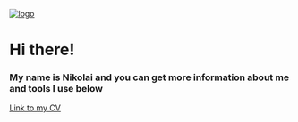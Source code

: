 [![logo](https://i.ibb.co/mttg51Q/logo.gif "nikolaiqa")](https://github.com/nikolaiqa)

# Hi there!
### My name is Nikolai and you can get more information about me and tools I use below

[Link to my CV](https://drive.google.com/file/d/13ccjGmmKePU6CzG8RiyijSYLzqPSi40-/view?usp=sharing "my CV")
